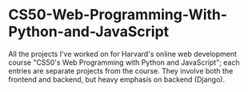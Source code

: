 # CS50-Web-Programming-With-Python-and-JavaScript
All the projects I've worked on for Harvard's online web development course "CS50's Web Programming with Python and JavaScript"; each entries are separate projects from the course. They involve both the frontend and backend, but heavy emphasis on backend (Django).
